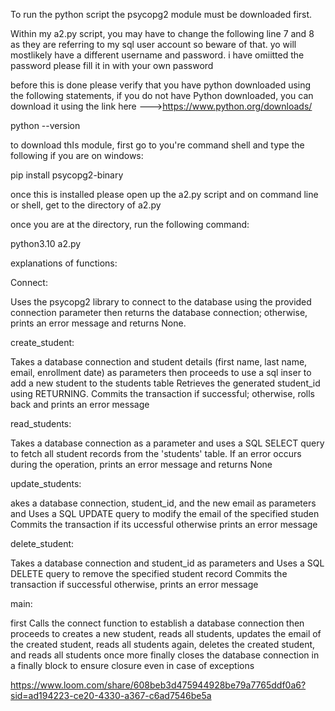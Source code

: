 To run the python script the psycopg2 module must be downloaded first.

Within my a2.py script, you may have to change the following line 7 and 8 as they are referring to my sql user account so beware of that. yo will mostlikely have a different username and password. i have omiitted the password please fill it in with your own password

before this is done please verify that you have python downloaded using the following statements, if you do not have Python downloaded, you can download it using the link here --->https://www.python.org/downloads/

python --version

to download thIs module, first go to you're command shell and type the following if you are on windows:

pip install psycopg2-binary

once this is installed please open up the a2.py script and on command line or shell, get to the directory of a2.py

once you are at the directory, run the following command:

python3.10 a2.py

explanations of functions:

Connect:

Uses the psycopg2 library to connect to the database using the provided connection parameter then returns the database connection; otherwise, prints an error message and returns None.

create_student:

Takes a database connection and student details (first name, last name, email, enrollment date) as parameters then proceeds to use a sql inser to add a new student to the students table
Retrieves the generated student_id using RETURNING.
Commits the transaction if successful; otherwise, rolls back and prints an error message

read_students:

Takes a database connection as a parameter and uses a SQL SELECT query to fetch all student records from the 'students' table.
If an error occurs during the operation, prints an error message and returns None

update_students:

akes a database connection, student_id, and the new email as parameters and Uses a SQL UPDATE query to modify the email of the specified studen
Commits the transaction if its uccessful otherwise prints an error message

delete_student:

Takes a database connection and student_id as parameters and Uses a SQL DELETE query to remove the specified student record
Commits the transaction if successful otherwise, prints an error message

main:

first Calls the connect function to establish a database connection then proceeds to creates a new student, reads all students, updates the email of the created student, reads all students again, deletes the created student, and reads all students once more
finally closes the database connection in a finally block to ensure closure even in case of exceptions



https://www.loom.com/share/608beb3d475944928be79a7765ddf0a6?sid=ad194223-ce20-4330-a367-c6ad7546be5a
